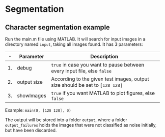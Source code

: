 # Segmentation
## Character segmentation example

Run the main.m file using MATLAB. It will search for input images in a directory named `input`, taking all images found.
It has 3 parameters:

-|Parameter|Description|
--- | --- | ---|
1. | debug            | `true` in case you want to pause between every input file, else `false`|
2. | output size      | According to the given test images, output size should be set to `[128 128]`|
3. | showImages       | `true` if you want MATLAB to plot figures, else `false`|
Example: `main(0, [128 128], 0)`

The output will be stored into a folder `output`, where a folder `output_failures` holds the images that were not 
classified as noise initially, but have been discarded.